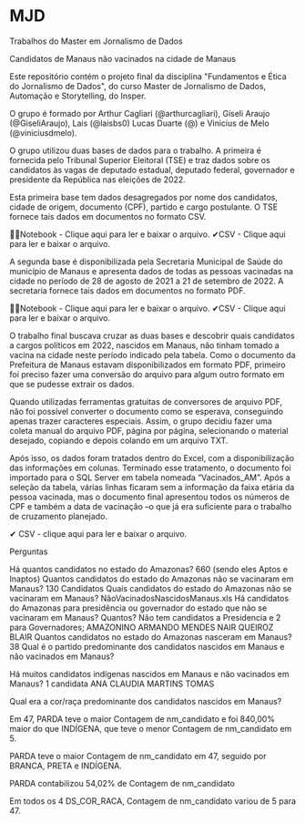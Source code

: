 # MJD

Trabalhos do Master em Jornalismo de Dados

Candidatos de Manaus não vacinados na cidade de Manaus

Este repositório contém o projeto final da disciplina "Fundamentos e Ética do Jornalismo de Dados", do curso Master de Jornalismo de Dados, Automação e Storytelling, do Insper. 

O grupo é formado por Arthur Cagliari (@arthurcagliari), Giseli Araujo (@GiseliAraujo), Lais (@laisbs0) Lucas Duarte (@) e Vinicius de Melo (@viniciusdmelo).

O grupo utilizou duas bases de dados para o trabalho. A primeira é fornecida pelo Tribunal Superior Eleitoral (TSE) e traz dados sobre os candidatos às vagas de deputado estadual, deputado federal, governador e presidente da República nas eleições de 2022. 

Esta primeira base tem dados desagregados por nome dos candidatos, cidade de origem, documento (CPF), partido e cargo postulante. O TSE fornece tais dados em documentos no formato CSV.

👨‍💻Notebook - Clique aqui para ler e baixar o arquivo.
✔CSV - Clique aqui para ler e baixar o arquivo.

A segunda base é disponibilizada pela Secretaria Municipal de Saúde do município de Manaus e apresenta dados de todas as pessoas vacinadas na cidade no período de 28 de agosto de 2021 a 21 de setembro de 2022. A secretaria fornece tais dados em documentos no formato PDF.

👨‍💻Notebook - Clique aqui para ler e baixar o arquivo.
✔CSV - Clique aqui para ler e baixar o arquivo.

O trabalho final buscava cruzar as duas bases e descobrir quais candidatos a cargos políticos em 2022, nascidos em Manaus, não tinham tomado a vacina na cidade neste período indicado pela tabela. Como o documento da Prefeitura de Manaus estavam disponibilizados em formato PDF, primeiro foi preciso fazer uma conversão do arquivo para algum outro formato em que se pudesse extrair os dados.

Quando utilizadas ferramentas gratuitas de conversores de arquivo PDF, não foi possível converter o documento como se esperava, conseguindo apenas trazer caracteres especiais. Assim, o grupo decidiu fazer uma coleta manual do arquivo PDF, página por página, selecionando o material desejado, copiando e depois colando em um arquivo TXT. 

Após isso, os dados foram tratados dentro do Excel, com a disponibilização das informações em colunas. Terminado esse tratamento, o documento foi importado para o SQL Server em tabela nomeada “Vacinados_AM”. Após a seleção da tabela, várias linhas ficaram sem a informação da faixa etária da pessoa vacinada, mas o documento final apresentou todos os números de CPF e também a data de vacinação –o que  já era suficiente para o trabalho de cruzamento planejado.

✔ CSV - clique aqui para ler e baixar o arquivo.

Perguntas

Há quantos candidatos no estado do Amazonas?
660 (sendo eles Aptos e Inaptos)
Quantos candidatos do estado do Amazonas não se vacinaram em Manaus?
130 Candidatos
Quais candidatos do estado do Amazonas não se vacinaram em Manaus?
NãoVacinadosNascidosManaus.xls
Há candidatos do Amazonas para presidência ou governador do estado que não se vacinaram em Manaus? Quantos?
Não tem candidatos a Presidencia e 2 para Governadores;
AMAZONINO ARMANDO MENDES
NAIR QUEIROZ BLAIR
Quantos candidatos no estado do Amazonas nasceram em Manaus?
38
Qual é o partido predominante dos candidatos nascidos em Manaus e não vacinados em Manaus?

		
Há muitos candidatos indígenas nascidos em Manaus e não vacinados em Manaus?
		1 candidata 
		ANA CLAUDIA MARTINS TOMAS

Qual era a cor/raça predominante dos candidatos nascidos em Manaus?

	


Em 47, PARDA teve o maior Contagem de nm_candidato e foi 840,00% maior do que INDÍGENA, que teve o menor Contagem de nm_candidato em 5.

﻿PARDA teve o maior Contagem de nm_candidato em 47, seguido por BRANCA, PRETA e INDÍGENA.

﻿PARDA contabilizou 54,02% de Contagem de nm_candidato

﻿Em todos os 4 DS_COR_RACA, Contagem de nm_candidato variou de 5 para 47.

